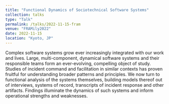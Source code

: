 ```yaml
---
title: "Functional Dynamics of Sociotechnical Software Systems"
collection: talks
type: "Talk"
permalink: /talks/2022-11-15-fram
venue: "FRAMily2022"
date: 2022-11-15
location: "Kyoto, JP"
---
```


Complex software systems grow ever increasingly integrated with our work and lives. Large, multi-component, dynamical software systems and their responsible teams form an ever-evolving, compelling object of study. Studies of incident command and facilitation in similar contexts has proven fruitful for understanding broader patterns and principles. We now turn to functional analysis of the systems themselves, building models thereof out of interviews, systems of record, transcripts of incident response and other artifacts. Findings illuminate the dynamics of such systems and inform operational strengths and weaknesses.
